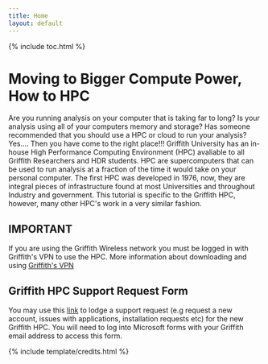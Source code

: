 ```yaml
---
title: Home
layout: default
---
```

{% include toc.html %}

#  Moving to Bigger Compute Power, How to HPC

Are you running analysis on your computer that is taking far to long?
Is your analysis using all of your computers memory and storage?
Has someone recommended that you should use a HPC or cloud to run your analysis?
Yes.... Then you have come to the right place!!! 
Griffith University has an in-house High Performance Computing Environment (HPC) avaliable to all Griffith Researchers and HDR students. HPC are supercomputers that can be used to run analysis at a fraction of the time it would take on your personal computer. The first HPC was developed in 1976, now, they are integral pieces of infrastructure found at most Universities and throughout Industry and government. This tutorial is specific to the Griffith HPC, however, many other HPC's work in a very similar fashion.

## IMPORTANT

If you are using the Griffith Wireless network you must be logged in with Griffith's VPN to use the HPC. More information about downloading and using <a href="https://intranet.secure.griffith.edu.au/computing/remote-access/virtual-private-network" target="_blank">Griffith's VPN</a>

## Griffith HPC Support Request Form

You may use this <a href="https://forms.office.com/Pages/ResponsePage.aspx?id=q8h8Wtykm0-_YGZxQEmtYhZRHEbGuutOhsLljzWVJ1JUQlRTM0lTV0o0TFozWjlVMTQ5TVU0WjhBSC4u" target="_blank">link</a> to lodge a support request (e.g request a new account, issues with applications, installation requests etc)  for the new Griffith HPC. You will need to log into Microsoft forms with your Griffith email address to access this form.


{% include template/credits.html %}
